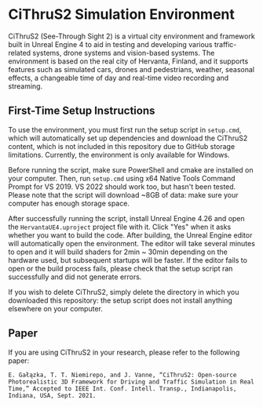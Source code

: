 # CiThruS2 Simulation Environment

CiThruS2 (See-Through Sight 2) is a virtual city environment and framework built in Unreal Engine 4 to aid in testing and developing various traffic-related systems, drone systems and vision-based systems. The environment is based on the real city of Hervanta, Finland, and it supports features such as simulated cars, drones and pedestrians, weather, seasonal effects, a changeable time of day and real-time video recording and streaming.

## First-Time Setup Instructions

To use the environment, you must first run the setup script in `setup.cmd`, which will automatically set up dependencies and download the CiThruS2 content, which is not included in this repository due to GitHub storage limitations. Currently, the environment is only available for Windows.

Before running the script, make sure PowerShell and cmake are installed on your computer. Then, run `setup.cmd` using x64 Native Tools Command Prompt for VS 2019. VS 2022 should work too, but hasn't been tested. Please note that the script will download ~8GB of data: make sure your computer has enough storage space.

After successfully running the script, install Unreal Engine 4.26 and open the `HervantaUE4.uproject` project file with it. Click "Yes" when it asks whether you want to build the code. After building, the Unreal Engine editor will automatically open the environment. The editor will take several minutes to open and it will build shaders for 2min ~ 30min depending on the hardware used, but subsequent startups will be faster. If the editor fails to open or the build process fails, please check that the setup script ran successfully and did not generate errors.

If you wish to delete CiThruS2, simply delete the directory in which you downloaded this repository: the setup script does not install anything elsewhere on your computer.

## Paper

If you are using CiThruS2 in your research, please refer to the following paper: 

`E. Gałązka, T. T. Niemirepo, and J. Vanne, “CiThruS2: Open-source Photorealistic 3D Framework for Driving and Traffic Simulation in Real Time,” Accepted to IEEE Int. Conf. Intell. Transp., Indianapolis, Indiana, USA, Sept. 2021. `
